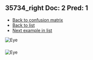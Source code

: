 ## 35734_right Doc: 2 Pred: 1
- [Back to confusion matrix](https://github.com/juliandewit/kaggle_retinopathy/blob/master/matrix.md)
- [Back to list](https://github.com/juliandewit/kaggle_retinopathy/blob/master/lists/21/list.md)
- [Next example in list](https://github.com/juliandewit/kaggle_retinopathy/blob/master/lists/21/35/35962_right.md)

![Eye](https://retinopaty.blob.core.windows.net/size1024/35734_right_2.jpeg)

### 

![Eye]()
